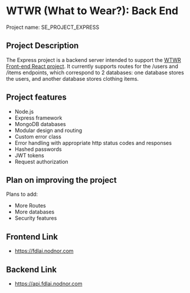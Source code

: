 # WTWR (What to Wear?): Back End

Project name: SE_PROJECT_EXPRESS

## Project Description

The Express project is a backend server intended to support the [WTWR Front-end React project](https://github.com/fdlai/se_project_react). It currently supports routes for the /users and /items endpoints, which correspond to 2 databases: one database stores the users, and another database stores clothing items.

## Project features

- Node.js
- Express framework
- MongoDB databases
- Modular design and routing
- Custom error class
- Error handling with appropriate http status codes and responses
- Hashed passwords
- JWT tokens
- Request authorization

## Plan on improving the project

Plans to add:

- More Routes
- More databases
- Security features

## Frontend Link

- https://fdlai.nodnor.com

## Backend Link

- https://api.fdlai.nodnor.com
